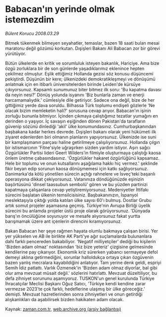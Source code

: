 # Babacan'ın yerinde olmak istemezdim

*Bülent Korucu 2008.03.29*

<tr><td class="metin" colspan="2" style="padding-top: 20px; padding-left: 5px; padding-right: 10px;">Bitmek tükenmek bilmeyen seyahatler, temaslar, bazen 18 saati bulan mesai maratonu değil gözümü korkutan. Dışişleri Bakanı Ali Babacan zor bir görevi yürütüyor.</td></tr><tr><td class="metin" colspan="2" style="padding-top: 20px; padding-left: 5px; padding-right: 10px;"><p>Bütün ülkelerde en kritik ve sorumluluk isteyen bakanlık, Hariciye. Ama bize özgü zorluklara bir de son günlerde yaşadıklarımız eklenince hepten çekilmez olmuştur. Eşlik ettiğimiz Hollanda gezisi söz konusu düşüncemi pekiştirdi. Düşünün bir kere; ülkenizdeki demokratikleşmeyi ve dönüşümü anlatmak için en itibarlı üniversitelerden birinde Leiden'de kürsüye çıkıyorsunuz. Kapsamlı sunumunuz biter bitmez ilk soru: 'Bu kapatma davası da neyin nesi?' Dönüş yolunda isyanını 'Biz bunlarla zaman ve enerji harcamamalıydık.' cümlesiyle dile getiriyor. Sadece ona değil, bize de her gittiğimiz yerde dava soruldu. Bilhassa Türk toplumu endişeli gözlerle 'Ne olacak bizim memleketin hali?' sorusuna cevap arıyor. Babacan'ın işinin zorluğu bununla bitmiyor. İçinden çıkmaya çalıştığımız tezatlar yumağını en derinden o yaşıyor. İç savaşın eşiğinden dönen Pakistan'da tarafların güvenip sözünü dinlediği 'akil' ülke konumundasınız. Cumhurbaşkanından başbakana kadar herkes devrede. Dışişleri bakanı olarak yeni hükümeti ilk ziyaret edenlerden biri olmanın planlarını yapıyorsunuz. Ülkenizde ise suni bir kamplaşmanın parçası haline getirilmeye çalışılıyorsunuz. Hollanda çılgın bir istismarcının 'Fitne'siyle uğraşırken sizden yardım istiyor. Aşırı sağcı Özgürlükler Partisi lideri Geert Wilders'in filmiyle oluşturmaya çalıştığı kaosa önlem üretme çabasındasınız. 'Özgürlükler hakaret özgürlüğünü kapsamaz. Hele bir toplumu ve onun kutsallarını aşağılama hakkı hiç vermez.' şeklinde fikir beyan edip sorunun kaosa dönüşmemesi için katkı sağlıyorsunuz. Danimarka'da kötü yönetilen sürecin açtığı rahnelere ve İsveç'teki başarılı operasyona dikkat çekiyorsunuz. Vatanınıza döndüğünüzde eşinizin başörtüsünü 'dinsel taassubun sembolü' gören ve bu yüzden partinizi kapatmaya çalışanlara cevap yetiştiremiyorsunuz. Medeniyetler İttifakı sürecini başlatan ülkenin temsilcisisiniz. Başbakanınızın, İspanyol meslektaşıyla çıktığı yolda katılan ülke sayısı 60'ı bulmuş. Dostlar Grubu artık somut projeler aşamasına geçmiş. Türkiye'nin Avrupa Birliği üyelik sürecini bu anlamda projeler üstü proje olarak görüyorsunuz. 'Dünyada barış'ın öncülüğüne soyunuyor ve mesafe alıyorsunuz fakat yurtta barışmamak üzere ant içenlerin direncini kıramıyorsunuz.
<p>Bakan Babacan her şeye rağmen hayata olumlu bakmaya çalışan birisi. Yer yer yükselen ve AB ile birlikte AK Parti'ye ağır suçlamalarda bulunanlara dahi farklı pencereden bakabiliyor. 'Negatif milliyetçiler' dediği bu kişilerin 'Bizden adam olmaz' noktasından 'biz bize yeteriz' çizgisine gelmesinde kendilerine pay çıkarıyor. Ekonomik kriz sürerken yabancı sermayeye defol demeyi aklına getirmediğini, sorunlar halloldukça ortaya çıkan özgüvenin bazen yanlış mecralara kayabildiğini anlatıyor. Tam yerine denk geldi, espriyi Semih İdiz patlattı. Varlık Özmenek'in 'Bizden adam olmaz diyorlar, bal gibi olur ama mevzuat müsait değil.' sözlerini hatırlattı. Mevzuat düzeltiliyor, bu defa zihniyet sorununu aşamıyoruz. TUSKON'un genel kurulunda Türkiye İhracatçılar Meclisi Başkanı Oğuz Satıcı, 'Türkiye kendi kendine zarar vermezse 2023'te çok farklı, hedeflerine ulaşmış bir ülke göreceğiz.' demişti. Mevzuat hazretlerinden sonra zihniyetleri ve onun getirdiği alışkanlıkları da aşabilirsek bizden hakikaten adam olacak.<br/></p></p></td></tr>

Kaynak: [zaman.com.tr](http://zaman.com.tr/yazar.do?yazino=670592), [web.archive.org (arşiv bağlantısı)](http://web.archive.org/web/20080622160651/http://www.zaman.com.tr:80/yazar.do?yazino=670592)
